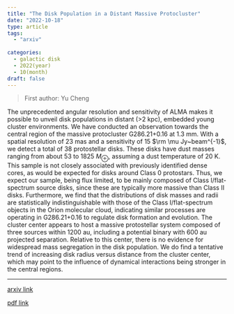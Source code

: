 ```yaml
---
title: "The Disk Population in a Distant Massive Protocluster"
date: "2022-10-18"
type: article
tags:
  - "arxiv"
  
categories:
  - galactic disk
  - 2022(year)
  - 10(month)
draft: false
---
```

> First author: Yu Cheng

 The unprecedented angular resolution and sensitivity of ALMA makes it
possible to unveil disk populations in distant ($>$2 kpc), embedded young
cluster environments. We have conducted an observation towards the central
region of the massive protocluster G286.21+0.16 at 1.3 mm. With a spatial
resolution of 23 mas and a sensitivity of 15 $\rm \mu Jy~beam^{-1}$, we detect
a total of 38 protostellar disks. These disks have dust masses ranging from
about 53 to 1825 $M_\oplus$, assuming a dust temperature of 20 K. This sample
is not closely associated with previously identified dense cores, as would be
expected for disks around Class 0 protostars. Thus, we expect our sample, being
flux limited, to be mainly composed of Class I/flat-spectrum source disks,
since these are typically more massive than Class II disks. Furthermore, we
find that the distributions of disk masses and radii are statistically
indistinguishable with those of the Class I/flat-spectrum objects in the Orion
molecular cloud, indicating similar processes are operating in G286.21+0.16 to
regulate disk formation and evolution. The cluster center appears to host a
massive protostellar system composed of three sources within 1200 au, including
a potential binary with 600 au projected separation. Relative to this center,
there is no evidence for widespread mass segregation in the disk population. We
do find a tentative trend of increasing disk radius versus distance from the
cluster center, which may point to the influence of dynamical interactions
being stronger in the central regions.

---
[arxiv link](http://arxiv.org/abs/2210.09870v1)

[pdf link](http://arxiv.org/pdf/2210.09870v1)